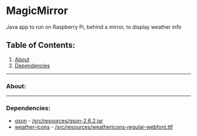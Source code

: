 # MagicMirror
Java app to run on Raspberry Pi, behind a mirror, to display weather info

## Table of Contents:
1. [About](README.md#about)
2. [Dependencies](README.md#dependencies)

---
### About:

---
### Dependencies:
- [gson](https://github.com/google/gson) - [/src/resources/gson-2.6.2.jar](https://github.com/pepers/MagicMirror/tree/master/src/main/resources/gson-2.6.2.jar)
- [weather-icons](https://github.com/erikflowers/weather-icons) - [/src/resources/weathericons-regular-webfont.ttf](https://github.com/pepers/MagicMirror/tree/master/src/main/resources/weathericons-regular-webfont.ttf)
